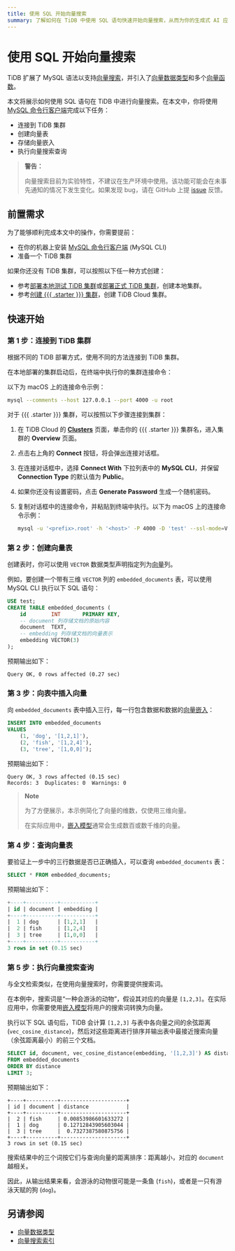 ```yaml
---
title: 使用 SQL 开始向量搜索
summary: 了解如何在 TiDB 中使用 SQL 语句快速开始向量搜索，从而为你的生成式 AI 应用提供支持。
---
```


# 使用 SQL 开始向量搜索

TiDB 扩展了 MySQL 语法以支持[向量搜索](/vector-search/vector-search-overview.md)，并引入了[向量数据类型](/vector-search/vector-search-data-types.md)和多个[向量函数](/vector-search/vector-search-functions-and-operators.md)。

本文将展示如何使用 SQL 语句在 TiDB 中进行向量搜索。在本文中，你将使用 [MySQL 命令行客户端](https://dev.mysql.com/doc/refman/8.4/en/mysql.html)完成以下任务：

- 连接到 TiDB 集群
- 创建向量表
- 存储向量嵌入
- 执行向量搜索查询

> **警告：**
>
> 向量搜索目前为实验特性，不建议在生产环境中使用。该功能可能会在未事先通知的情况下发生变化。如果发现 bug，请在 GitHub 上提 [issue](https://github.com/pingcap/tidb/issues) 反馈。

## 前置需求

为了能够顺利完成本文中的操作，你需要提前：

- 在你的机器上安装 [MySQL 命令行客户端](https://dev.mysql.com/doc/refman/8.4/en/mysql.html) (MySQL CLI)
- 准备一个 TiDB 集群

如果你还没有 TiDB 集群，可以按照以下任一种方式创建：

- 参考[部署本地测试 TiDB 集群](/quick-start-with-tidb.md#部署本地测试集群)或[部署正式 TiDB 集群](/production-deployment-using-tiup.md)，创建本地集群。
- 参考[创建 {{{ .starter }}} 集群](/develop/dev-guide-build-cluster-in-cloud.md#step-1-create-a-tidb-cloud-cluster)，创建 TiDB Cloud 集群。

## 快速开始

### 第 1 步：连接到 TiDB 集群

根据不同的 TiDB 部署方式，使用不同的方法连接到 TiDB 集群。

<SimpleTab>

<div label="本地部署 TiDB">

在本地部署的集群启动后，在终端中执行你的集群连接命令：

以下为 macOS 上的连接命令示例：

```bash
mysql --comments --host 127.0.0.1 --port 4000 -u root
```

</div>

<div label="{{{ .starter }}} or Essential">

对于 {{{ .starter }}} 集群，可以按照以下步骤连接到集群：

1. 在 TiDB Cloud 的 [**Clusters**](https://tidbcloud.com/console/clusters) 页面，单击你的 {{{ .starter }}} 集群名，进入集群的 **Overview** 页面。

2. 点击右上角的 **Connect** 按钮，将会弹出连接对话框。

3. 在连接对话框中，选择 **Connect With** 下拉列表中的 **MySQL CLI**，并保留 **Connection Type** 的默认值为 **Public**。

4. 如果你还没有设置密码，点击 **Generate Password** 生成一个随机密码。

5. 复制对话框中的连接命令，并粘贴到终端中执行。以下为 macOS 上的连接命令示例：

    ```bash
    mysql -u '<prefix>.root' -h '<host>' -P 4000 -D 'test' --ssl-mode=VERIFY_IDENTITY --ssl-ca=/etc/ssl/cert.pem -p'<password>'
    ```

</div>

</SimpleTab>

### 第 2 步：创建向量表

创建表时，你可以使用 `VECTOR` 数据类型声明指定列为[向量](/vector-search/vector-search-overview.md#向量嵌入)列。

例如，要创建一个带有三维 `VECTOR` 列的 `embedded_documents` 表，可以使用 MySQL CLI 执行以下 SQL 语句：

```sql
USE test;
CREATE TABLE embedded_documents (
    id        INT       PRIMARY KEY,
    -- document 列存储文档的原始内容
    document  TEXT,
    -- embedding 列存储文档的向量表示
    embedding VECTOR(3)
);
```

预期输出如下：

```text
Query OK, 0 rows affected (0.27 sec)
```

### 第 3 步：向表中插入向量

向 `embedded_documents` 表中插入三行，每一行包含数据和数据的[向量嵌入](/vector-search/vector-search-overview.md#向量嵌入)：

```sql
INSERT INTO embedded_documents
VALUES
    (1, 'dog', '[1,2,1]'),
    (2, 'fish', '[1,2,4]'),
    (3, 'tree', '[1,0,0]');
```

预期输出如下：

```
Query OK, 3 rows affected (0.15 sec)
Records: 3  Duplicates: 0  Warnings: 0
```

> **Note**
>
> 为了方便展示，本示例简化了向量的维数，仅使用三维向量。
>
> 在实际应用中，[嵌入模型](/vector-search/vector-search-overview.md#嵌入模型)通常会生成数百或数千维的向量。

### 第 4 步：查询向量表

要验证上一步中的三行数据是否已正确插入，可以查询 `embedded_documents` 表：

```sql
SELECT * FROM embedded_documents;
```

预期输出如下：

```sql
+----+----------+-----------+
| id | document | embedding |
+----+----------+-----------+
|  1 | dog      | [1,2,1]   |
|  2 | fish     | [1,2,4]   |
|  3 | tree     | [1,0,0]   |
+----+----------+-----------+
3 rows in set (0.15 sec)
```

### 第 5 步：执行向量搜索查询

与全文检索类似，在使用向量搜索时，你需要提供搜索词。

在本例中，搜索词是“一种会游泳的动物”，假设其对应的向量是 `[1,2,3]`。在实际应用中，你需要使用[嵌入模型](/vector-search/vector-search-overview.md#嵌入模型)将用户的搜索词转换为向量。

执行以下 SQL 语句后，TiDB 会计算 `[1,2,3]` 与表中各向量之间的余弦距离 (`vec_cosine_distance`)，然后对这些距离进行排序并输出表中最接近搜索向量（余弦距离最小）的前三个文档。

```sql
SELECT id, document, vec_cosine_distance(embedding, '[1,2,3]') AS distance
FROM embedded_documents
ORDER BY distance
LIMIT 3;
```

预期输出如下：

```plain
+----+----------+---------------------+
| id | document | distance            |
+----+----------+---------------------+
|  2 | fish     | 0.00853986601633272 |
|  1 | dog      | 0.12712843905603044 |
|  3 | tree     |  0.7327387580875756 |
+----+----------+---------------------+
3 rows in set (0.15 sec)
```

搜索结果中的三个词按它们与查询向量的距离排序：距离越小，对应的 `document` 越相关。

因此，从输出结果来看，会游泳的动物很可能是一条鱼 (`fish`)，或者是一只有游泳天赋的狗 (`dog`)。

## 另请参阅

- [向量数据类型](/vector-search/vector-search-data-types.md)
- [向量搜索索引](/vector-search/vector-search-index.md)